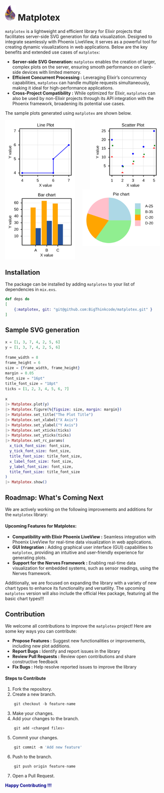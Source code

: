 # <img src="assets/images/matplotex_logo.png" height="50" /> Matplotex

`matplotex` is a lightweight and efficient library for Elixir projects that facilitates server-side SVG generation for data visualization. Designed to integrate seamlessly with Phoenix LiveView, it serves as a powerful tool for creating dynamic visualizations in web applications. Below are the key benefits and extended use cases of `matplotex`:

- **Server-side SVG Generation:** `matplotex` enables the creation of larger, complex plots on the server, ensuring smooth performance on client-side devices with limited memory.
- **Efficient Concurrent Processing :** Leveraging Elixir’s concurrency capabilities, `matplotex` can handle multiple requests simultaneously, making it ideal for high-performance applications.
- **Cross-Project Compatibility :** While optimized for Elixir, `matplotex` can also be used by non-Elixir projects through its API integration with the Phoenix framework, broadening its potential use cases.


The sample plots generated using `matplotex` are shown below.

<div style="display: flex; flex-wrap: wrap; justify-content: space-between;">
<img src="assets/images/line_plot_readme.svg" width="45%"/>
<img src="assets/images/scatter_plot_readme.svg"width="45%"/>
<img src="assets/images/bar_readme.svg"width="45%"/>
<img src="assets/images/pie_readme.svg" width="50%" style="margin-bottom: 45px;"/>
</div>

## Installation

The package can be installed by adding `matplotex` to your list of dependencies in `mix.exs`.

```elixir
def deps do
[
    {:matplotex, git: "git@github.com:BigThinkcode/matplotex.git" }
]
```

## Sample SVG generation

```elixir
x = [1, 3, 7, 4, 2, 5, 6]
y = [1, 3, 7, 4, 2, 5, 6]

frame_width = 8
frame_height = 6
size = {frame_width, frame_height}
margin = 0.05
font_size = "16pt"
title_font_size = "18pt"
ticks = [1, 2, 3, 4, 5, 6, 7]

x
|> Matplotex.plot(y)
|> Matplotex.figure(%{figsize: size, margin: margin})
|> Matplotex.set_title("The Plot Title")
|> Matplotex.set_xlabel("X Axis")
|> Matplotex.set_ylabel("Y Axis")
|> Matplotex.set_xticks(ticks)
|> Matplotex.set_yticks(ticks)
|> Matplotex.set_rc_params(
  x_tick_font_size: font_size,
  y_tick_font_size: font_size,
  title_font_size: title_font_size,
  x_label_font_size: font_size,
  y_label_font_size: font_size,
  title_font_size: title_font_size
)
|> Matplotex.show()

```
## Roadmap: What's Coming Next
We are actively working on the following improvements and additions for the `matplotex` library:

#### Upcoming Features for Matplotex:
- **Compatibility with Elixir Phoenix LiveView :** Seamless integration with Phoenix LiveView for real-time data visualization in web applications.
- **GUI Integration :** Adding graphical user interface (GUI) capabilities to `matplotex`, providing an intuitive and user-friendly experience for generating plots.
- **Support for the Nerves Framework :** Enabling real-time data visualization for embedded systems, such as sensor readings, using the Nerves framework.

Additionally, we are focused on expanding the library with a variety of new chart types to enhance its functionality and versatility. The upcoming `matplotex` version will also include the official Hex package, featuring all the basic chart types!!!

## Contribution
We welcome all contributions to improve the `matplotex` project! Here are some key ways you can contribute:

- **Propose Features :** Suggest new functionalities or improvements, including new plot additions.
- **Report Bugs :** Identify and report issues in the library
- **Review Pull Requests :** Review open contributions and share constructive feedback
- **Fix Bugs :**  Help resolve reported issues to improve the library

#### Steps to Contribute 
1.  Fork the repository.
2.  Create a new branch. 
```elixir 
    git checkout -b feature-name
``` 
3.  Make your changes.
4.  Add your changes to the branch.  
```elixir 
    git add <changed files>
```
5.  Commit your changes. 
```elixir 
    git commit -m 'Add new feature' 
```
6.  Push to the branch. 
```elixir 
    git push origin feature-name 
```
7. Open a Pull Request.

<font color="darkblue">  **Happy Contributing  !!!**</font>

